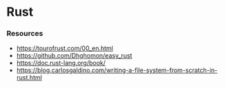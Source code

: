 # Rust

### Resources

- https://tourofrust.com/00_en.html
- https://github.com/Dhghomon/easy_rust
- https://doc.rust-lang.org/book/
- https://blog.carlosgaldino.com/writing-a-file-system-from-scratch-in-rust.html